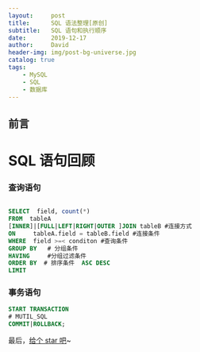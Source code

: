 ```yaml
---
layout:     post
title:      SQL 语法整理[原创]
subtitle:   SQL 语句和执行顺序
date:       2019-12-17
author:     David 
header-img: img/post-bg-universe.jpg
catalog: true
tags:
    - MySQL 
    - SQL
    - 数据库
---
```



## 前言



# SQL 语句回顾

###  查询语句
``` sql

SELECT  field, count(*) 
FROM  tableA
[INNER]|[FULL|LEFT|RIGHT|OUTER ]JOIN tableB #连接方式
ON     tableA.field = tableB.field #连接条件
WHERE  field >=< conditon #查询条件
GROUP BY   # 分组条件
HAVING     #分组过滤条件
ORDER BY  # 排序条件  ASC DESC
LIMIT
```


### 事务语句
```sql
START TRANSACTION
# MUTIL_SQL
COMMIT|ROLLBACK;
```


最后，[给个 star 吧](https://davidyangcool.github.io/)~